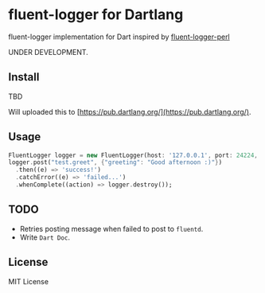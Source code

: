 # fluent-logger for Dartlang

fluent-logger implementation for Dart inspired by [fluent-logger-perl](https://github.com/fluent/fluent-logger-perl)

UNDER DEVELOPMENT.

## Install

TBD

Will uploaded this to [https://pub.dartlang.org/](https://pub.dartlang.org/).

## Usage

``` dart
FluentLogger logger = new FluentLogger(host: '127.0.0.1', port: 24224, timeout: 300);
logger.post("test.greet", {"greeting": "Good afternoon :)"})
  .then((e) => 'success!')
  .catchError((e) => 'failed...')
  .whenComplete((action) => logger.destroy());
```

## TODO

- Retries posting message when failed to post to `fluentd`.
- Write `Dart Doc`.

## License

MIT License
